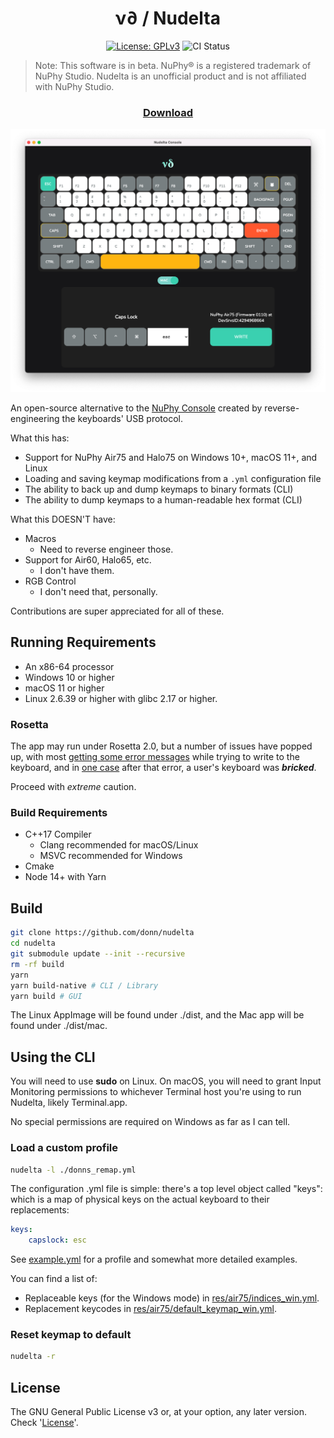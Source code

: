 <h1 align="center"> ν∂ / Nudelta </h1>
<p align="center">
    <a href="https://opensource.org/licenses/GPL-3.0"><img src="https://img.shields.io/badge/License-GPLv3-blue.svg" alt="License: GPLv3"/></a>
    <img src="https://github.com/donn/nudelta/actions/workflows/ci.yml/badge.svg?branch=main" alt="CI Status" />
</p>


> Note: This software is in beta. NuPhy® is a registered trademark of NuPhy Studio.
> Nudelta is an unofficial product and is not affiliated with NuPhy Studio. 



<h3 align="center">

[Download](https://github.com/donn/nudelta/releases/latest)

</h3>


![Screenshot of Nudelta Console](./res/screencap.png)

An open-source alternative to the [NuPhy Console](https://nuphy.com/pages/nuphy-console) created by reverse-engineering the keyboards' USB protocol.

What this has:
* Support for NuPhy Air75 and Halo75 on Windows 10+, macOS 11+, and Linux
* Loading and saving keymap modifications from a `.yml` configuration file
* The ability to back up and dump keymaps to binary formats (CLI)
* The ability to dump keymaps to a human-readable hex format (CLI)

What this DOESN'T have:
* Macros
    * Need to reverse engineer those.
* Support for Air60, Halo65, etc.
    * I don't have them.
* RGB Control
    * I don't need that, personally.

Contributions are super appreciated for all of these.


## Running Requirements
* An x86-64 processor
* Windows 10 or higher
* macOS 11 or higher
* Linux 2.6.39 or higher with glibc 2.17 or higher.

### Rosetta
The app may run under Rosetta 2.0, but a number of issues have popped up, with
most [getting some error messages](https://github.com/donn/nudelta/issues/37)
while trying to write to the keyboard, and in
[one case](https://github.com/donn/nudelta/issues/58) after that error, a
user's keyboard was ***bricked***.

Proceed with *extreme* caution.

### Build Requirements
* C++17 Compiler
    * Clang recommended for macOS/Linux
    * MSVC recommended for Windows
* Cmake
* Node 14+ with Yarn

## Build

```sh
git clone https://github.com/donn/nudelta
cd nudelta
git submodule update --init --recursive
rm -rf build
yarn
yarn build-native # CLI / Library
yarn build # GUI
```

The Linux AppImage will be found under ./dist, and the Mac app will be found under ./dist/mac.

## Using the CLI

You will need to use **sudo** on Linux. On macOS, you will need to grant Input Monitoring permissions to whichever Terminal host you're using to run Nudelta, likely Terminal.app.

No special permissions are required on Windows as far as I can tell.

### Load a custom profile

```sh
nudelta -l ./donns_remap.yml
```

The configuration .yml file is simple: there's a top level object called "keys": which is a map of physical keys on the actual keyboard to their replacements:

```yml
keys:
    capslock: esc
```

See [example.yml](example.yml) for a profile and somewhat more detailed examples.

You can find a list of:
  * Replaceable keys (for the Windows mode) in [res/air75/indices_win.yml](res/Air75/indices_win.yml).
  * Replacement keycodes in [res/air75/default_keymap_win.yml](res/Air75/default_keymap_win.yml).

### Reset keymap to default
```sh
nudelta -r
```

## License
The GNU General Public License v3 or, at your option, any later version. Check '[License](/License)'.
